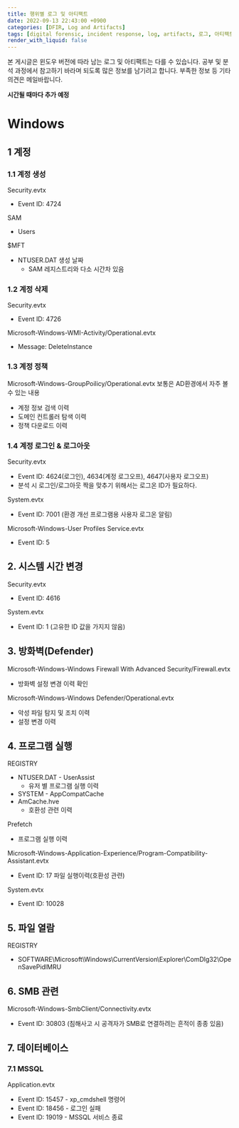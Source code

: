 ```yaml
---
title: 행위별 로그 및 아티팩트
date: 2022-09-13 22:43:00 +0900
categories: [DFIR, Log and Artifacts]
tags: [digital forensic, incident response, log, artifacts, 로그, 아티팩트, 윈도우 포렌식, rdp]
render_with_liquid: false
---
```


본 게시글은 윈도우 버전에 따라 남는 로그 및 아티팩트는 다를 수 있습니다. 공부 및 분석 과정에서 참고하기 바라며 되도록 많은 정보를 남기려고 합니다. 부족한 정보 등 기타 의견은 메일바랍니다.

**시간될 때마다 추가 예정**

# Windows
## 1 계정
### 1.1 계정 생성
Security.evtx
- Event ID: 4724

SAM
- Users

$MFT
- NTUSER.DAT 생성 날짜
  - SAM 레지스트리와 다소 시간차 있음

### 1.2 계정 삭제
Security.evtx
- Event ID: 4726

Microsoft-Windows-WMI-Activity/Operational.evtx
- Message: DeleteInstance

### 1.3 계정 정책
Microsoft-Windows-GroupPoilicy/Operational.evtx
보통은 AD환경에서 자주 볼 수 있는 내용
- 계정 정보 검색 이력
- 도메인 컨트롤러 탐색 이력
- 정책 다운로드 이력

### 1.4 계정 로그인 & 로그아웃
Security.evtx
- Event ID: 4624(로그인), 4634(계정 로그오프), 4647(사용자 로그오프)
- 분석 시 로그인/로그아웃 짝을 맞추기 위해서는 로그온 ID가 필요하다.

System.evtx
- Event ID: 7001 (환경 개선 프로그램용 사용자 로그온 알림)

Microsoft-Windows-User Profiles Service.evtx
- Event ID: 5

## 2. 시스템 시간 변경
Security.evtx
- Event ID: 4616

System.evtx
- Event ID: 1 (고유한 ID 값을 가지지 않음)

## 3. 방화벽(Defender)
Microsoft-Windows-Windows Firewall With Advanced Security/Firewall.evtx
- 방화벽 설정 변경 이력 확인

Microsoft-Windows-Windows Defender/Operational.evtx
- 악성 파일 탐지 및 조치 이력
- 설정 변경 이력

## 4. 프로그램 실행
REGISTRY

  - NTUSER.DAT - UserAssist
    - 유저 별 프로그램 실행 이력
  - SYSTEM - AppCompatCache
  - AmCache.hve
    - 호환성 관련 이력

Prefetch
- 프로그램 실행 이력

Microsoft-Windows-Application-Experience/Program-Compatibility-Assistant.evtx
- Event ID: 17 파일 실행이력(호환성 관련)

System.evtx
- Event ID: 10028

## 5. 파일 열람
REGISTRY
- SOFTWARE\Microsoft\Windows\CurrentVersion\Explorer\ComDlg32\OpenSavePidlMRU


## 6. SMB 관련
Microsoft-Windows-SmbClient/Connectivity.evtx
- Event ID: 30803 (침해사고 시 공격자가 SMB로 연결하려는 흔적이 종종 있음)

## 7. 데이터베이스
### 7.1 MSSQL
Application.evtx
- Event ID: 15457 - xp_cmdshell 명령어
- Event ID: 18456 - 로그인 실패
- Event ID: 19019 - MSSQL 서비스 종료

